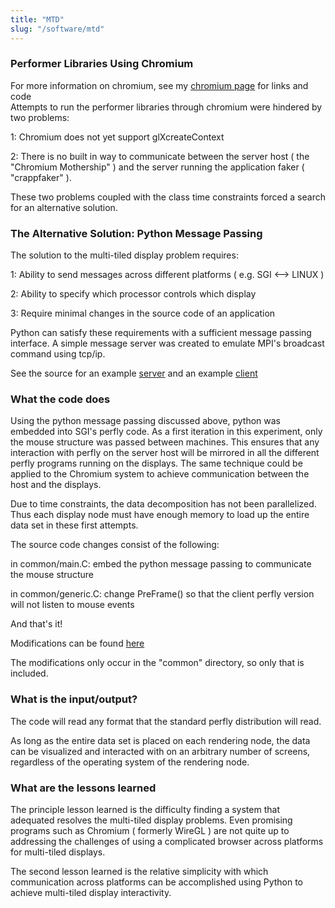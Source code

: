 ```yaml
---
title: "MTD"
slug: "/software/mtd"
---
```

### Performer Libraries Using Chromium

For more information on chromium, see my [chromium page](https://www.cs.utexas.edu/~bajaj/cs395T02/molecular/astro/chromium.html) for links and code  
Attempts to run the performer libraries through chromium were hindered by two problems:  
  
1: Chromium does not yet support glXcreateContext  
  
2: There is no built in way to communicate between the server host ( the "Chromium Mothership" ) and the server running the application faker ( "crappfaker" ).  
  
These two problems coupled with the class time constraints forced a search for an alternative solution.

### The Alternative Solution: Python Message Passing

The solution to the multi-tiled display problem requires:  
  
1: Ability to send messages across different platforms ( e.g. SGI <--> LINUX )  
  
2: Ability to specify which processor controls which display  
  
3: Require minimal changes in the source code of an application  
  
Python can satisfy these requirements with a sufficient message passing interface. A simple message server was created to emulate MPI's broadcast command using tcp/ip.  
  
See the source for an example [server](https://www.cs.utexas.edu/~bajaj/cs395T02/molecular/astro/server.py) and an example [client](https://www.cs.utexas.edu/~bajaj/cs395T02/molecular/astro/in_client.py)

### What the code does

Using the python message passing discussed above, python was embedded into SGI's perfly code. As a first iteration in this experiment, only the mouse structure was passed between machines. This ensures that any interaction with perfly on the server host will be mirrored in all the different perfly programs running on the displays. The same technique could be applied to the Chromium system to achieve communication between the host and the displays.  
  
Due to time constraints, the data decomposition has not been parallelized. Thus each display node must have enough memory to load up the entire data set in these first attempts.  
  
The source code changes consist of the following:  
  
in common/main.C: embed the python message passing to communicate the mouse structure  
  
in common/generic.C: change PreFrame() so that the client perfly version will not listen to mouse events  
  
And that's it!

Modifications can be found [here](https://www.cs.utexas.edu/~bajaj/cs395T02/molecular/astro/common.tar.gz)  
  
The modifications only occur in the "common" directory, so only that is included.

### What is the input/output?

The code will read any format that the standard perfly distribution will read.  
  
As long as the entire data set is placed on each rendering node, the data can be visualized and interacted with on an arbitrary number of screens, regardless of the operating system of the rendering node.

### What are the lessons learned

The principle lesson learned is the difficulty finding a system that adequated resolves the multi-tiled display problems. Even promising programs such as Chromium ( formerly WireGL ) are not quite up to addressing the challenges of using a complicated browser across platforms for multi-tiled displays.  
  
The second lesson learned is the relative simplicity with which communication across platforms can be accomplished using Python to achieve multi-tiled display interactivity.